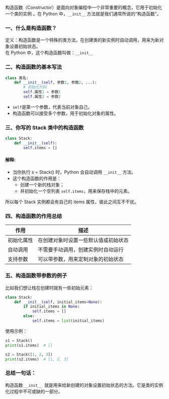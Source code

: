 构造函数（Constructor）是面向对象编程中一个非常重要的概念，它用于初始化一个类的实例 。在 Python 中，`__init__` 方法就是我们通常所说的“构造函数”。
### 一、什么是构造函数？
定义：构造函数是一个特殊的类方法，在创建类的新实例时自动调用，用来为新对象设置初始状态。  
在 Python 中，这个构造函数叫做：`__init__`
### 二、构造函数的基本写法
```python
class 类名:
    def __init__(self, 参数1, 参数2, ...):
        # 初始化代码
        self.属性1 = 参数1
        self.属性2 = 参数2
```
- `self`是第一个参数，代表当前对象自己。
- 构造函数可以接受多个参数，用于初始化对象的属性。
### 三、你写的 Stack 类中的构造函数
```python
class Stack:
    def __init__(self):
        self.items = []
```
#### 解释:
- 当你执行 s = Stack() 时，Python 会自动调用 `__init__` 方法。
- 这个构造函数的作用是：
    - 创建一个新的栈对象；
    - 并初始化一个空列表 `self.items`，用来保存栈中的元素。

所以每个 Stack 实例都会有自己的 items 属性，彼此之间互不干扰。
### 四、构造函数的作用总结
| 作用 | 描述 |
|----|----|
| 初始化属性   |  在创建对象时设置一些默认值或初始状态  |
|  自动调用  |  不需要手动调用，创建实例时自动运行  |
|  支持参数  |  可以带参数，用来定制对象的初始状态  |
### 五、构造函数带参数的例子
比如我们想让栈在创建时就有一些初始元素：  
```python
class Stack:
    def __init__(self, initial_items=None):
        if initial_items is None:
            self.items = []
        else:
            self.items = list(initial_items)
```
使用示例：
```python
s1 = Stack()
print(s1.items)  # []

s2 = Stack([1, 2, 3])
print(s2.items)  # [1, 2, 3]
```
### 总结一句话：
构造函数 `__init__ `就是用来给新创建的对象设置初始状态的方法。它是类的实例化过程中不可或缺的一部分。